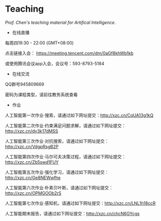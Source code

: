 # Teaching

*Prof. Chen's teaching material for Artifical Intelligence.*

- 在线直播

每周四19:30 - 22:00 (GMT+08:00) 

点击链接入会：
https://meeting.tencent.com/dm/0aGf8khWb1kb

或使用腾讯会议app入会，会议号：593-8793-5184

- 在线交流

QQ群号945809669

密码为课程类型，请前往教务系统查看

- 作业

人工智能第一次作业·搜索，请通过如下网址提交：http://xzc.cn/CqUA13g1kQ

人工智能第二次作业·约束满足问题求解，请通过如下网址提交：http://xzc.cn/dy3k17dMSS

人工智能第三次作业·对抗搜索，请通过如下网址提交：http://xzc.cn/VdgpRsgB2P

人工智能第四次作业·马尔可夫决策过程，请通过如下网址提交：http://xzc.cn/Zb5swd1FUY

人工智能第五次作业·强化学习，请通过如下网址提交：http://xzc.cn/Ge8NEWwfhe

人工智能第六次作业·朴素贝叶斯，请通过如下网址提交：http://xzc.cn/OPMGOOb2rS

人工智能第七次作业·感知机，请通过如下网址提交：http://xzc.cn/LNL1h18ccR

人工智能期末报告，请通过如下网址提交：http://xzc.cn/chcN6GYcgs
